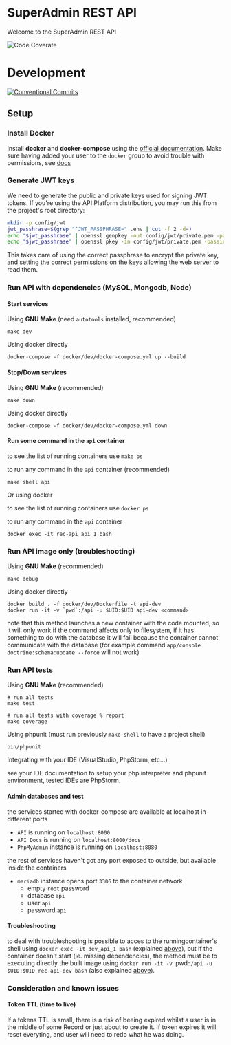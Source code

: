 SuperAdmin REST API
===================

Welcome to the SuperAdmin REST API

![Code Coverate](https://img.shields.io/badge/coverage-82%25-green)

# Development

[![Conventional Commits](https://img.shields.io/badge/Conventional%20Commits-1.0.0-yellow.svg)](https://conventionalcommits.org)

## Setup
### Install Docker
Install **docker** and **docker-compose** using the [official documentation](https://docs.docker.com/install/).
Make sure having added your user to the `docker` group to avoid trouble with permissions, see [docs](https://docs.docker.com/install/linux/linux-postinstall/)

### Generate JWT keys
We need to generate the public and private keys used for signing JWT tokens. If you're using the API Platform distribution, you may run this from the project's root directory:
```sh
mkdir -p config/jwt
jwt_passhrase=$(grep "^JWT_PASSPHRASE=" .env | cut -f 2 -d=)
echo "$jwt_passhrase" | openssl genpkey -out config/jwt/private.pem -pass stdin -aes256 -algorithm rsa -pkeyopt rsa_keygen_bits:4096
echo "$jwt_passhrase" | openssl pkey -in config/jwt/private.pem -passin stdin -out config/jwt/public.pem -pubout
```
This takes care of using the correct passphrase to encrypt the private key, and setting the correct permissions on the keys allowing the web server to read them.

### Run API with dependencies (MySQL, Mongodb, Node)
#### Start services
Using **GNU Make** (need `autotools` installed, recommended)
```
make dev
```
Using docker directly
```
docker-compose -f docker/dev/docker-compose.yml up --build
```
#### Stop/Down services
Using **GNU Make** (recommended)
```
make down
```

Using docker directly
```
docker-compose -f docker/dev/docker-compose.yml down
```

#### Run some command in the `api` container
to see the list of running containers use `make ps`

to run any command in the `api` container (recommended)
```
make shell api
```

Or using docker

to see the list of running containers use `docker ps`

to run any command in the `api` container
```
docker exec -it rec-api_api_1 bash
```

### Run API image only (troubleshooting)
Using **GNU Make** (recommended)
```
make debug 
```

Using docker directly
```
docker build . -f docker/dev/Dockerfile -t api-dev
docker run -it -v `pwd`:/api -u $UID:$UID api-dev <command>
```
note that this method launches a new container with the code mounted, so it will only work if the command affects only to filesystem, if it has something to do with the database it will fail because the container cannot communicate with the database (for example command `app/console doctrine:schema:update --force` will not work)

### Run API tests
Using **GNU Make** (recommended)
```
# run all tests
make test

# run all tests with coverage % report
make coverage
```

Using phpunit (must run previously `make shell` to have a project shell)
```
bin/phpunit
```
Integrating with your IDE (VisualStudio, PhpStorm, etc...)

see your IDE documentation to setup your php interpreter and phpunit environment, tested IDEs are PhpStorm.


#### Admin databases and test
the services started with docker-compose are available at localhost in different ports
* `API` is running on `localhost:8000`
* `API Docs` is running on `localhost:8000/docs`
* `PhpMyAdmin` instance is running on `localhost:8080`

the rest of services haven't got any port exposed to outside, but available inside the containers
* `mariadb` instance opens port `3306` to the container network
  - empty `root` password
  - database `api`
  - user `api`
  - password `api`

#### Troubleshooting
to deal with troubleshooting is possible to acces to the runningcontainer's shell using 
`docker exec -it dev_api_1 bash` (explained [above](#run-some-command-in-the-api-container)),
but if the container doesn't start (ie. missing dependencies), the method must be to executing
directly the built image using `docker run -it -v `pwd`:/api -u $UID:$UID rec-api-dev bash` (also
explained [above](#run-api-image-only)).


### Consideration and known issues
#### Token TTL (time to live)
If a tokens TTL is small, there is a risk of beeing expired whilst a user is in the middle of some Record or just about to create it. If token expires it will reset everyting, and user will need to redo what he was doing.


